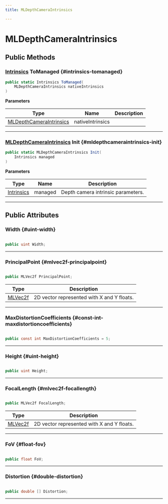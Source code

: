 ```yaml
---
title: MLDepthCameraIntrinsics

---
```


# MLDepthCameraIntrinsics










## Public Methods

### [Intrinsics](/unity-api/api/UnityEngine.XR.MagicLeap/MLDepthCamera/UnityEngine.XR.MagicLeap.MLDepthCamera.Intrinsics.md) ToManaged {#intrinsics-tomanaged}

```csharp
public static Intrinsics ToManaged(
    MLDepthCameraIntrinsics nativeIntrinsics
)
```


**Parameters**

| Type | Name  | Description  | 
|--|--|--|
| [MLDepthCameraIntrinsics](/unity-api/api/UnityEngine.XR.MagicLeap/MLDepthCamera/NativeBindings/UnityEngine.XR.MagicLeap.MLDepthCamera.NativeBindings.MLDepthCameraIntrinsics.md) |nativeIntrinsics||






-----------

### [MLDepthCameraIntrinsics](/unity-api/api/UnityEngine.XR.MagicLeap/MLDepthCamera/NativeBindings/UnityEngine.XR.MagicLeap.MLDepthCamera.NativeBindings.MLDepthCameraIntrinsics.md) Init {#mldepthcameraintrinsics-init}

```csharp
public static MLDepthCameraIntrinsics Init(
    Intrinsics managed
)
```


**Parameters**

| Type | Name  | Description  | 
|--|--|--|
| [Intrinsics](/unity-api/api/UnityEngine.XR.MagicLeap/MLDepthCamera/UnityEngine.XR.MagicLeap.MLDepthCamera.Intrinsics.md) |managed|Depth camera intrinsic parameters. |






-----------

## Public Attributes

### Width {#uint-width}

```csharp

public uint Width;

```






-----------

### PrincipalPoint {#mlvec2f-principalpoint}

```csharp

public MLVec2f PrincipalPoint;

```

| Type | Description  | 
|--|--|
| [MLVec2f](/unity-api/api/UnityEngine.XR.MagicLeap.Native/MagicLeapNativeBindings/UnityEngine.XR.MagicLeap.Native.MagicLeapNativeBindings.MLVec2f.md) | 2D vector represented with X and Y floats.  |





-----------

### MaxDistortionCoefficients {#const-int-maxdistortioncoefficients}

```csharp

public const int MaxDistortionCoefficients = 5;

```






-----------

### Height {#uint-height}

```csharp

public uint Height;

```






-----------

### FocalLength {#mlvec2f-focallength}

```csharp

public MLVec2f FocalLength;

```

| Type | Description  | 
|--|--|
| [MLVec2f](/unity-api/api/UnityEngine.XR.MagicLeap.Native/MagicLeapNativeBindings/UnityEngine.XR.MagicLeap.Native.MagicLeapNativeBindings.MLVec2f.md) | 2D vector represented with X and Y floats.  |





-----------

### FoV {#float-fov}

```csharp

public float FoV;

```






-----------

### Distortion {#double-distortion}

```csharp

public double [] Distortion;

```






-----------

